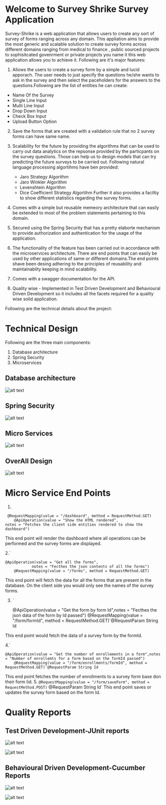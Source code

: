 # Welcome to Survey Shrike Survey Application
Survey-Shrike is a web application that allows users to create any sort of survey of forms ranging across any domain. This appliation aims to provide the most generic and scalable solution to create survey forms across different domains ranging from medical to finance , public sourced projects to sophisitcated govenrment or private projects you name it this web application allows you to achieve it. Following are it's major features:

 

 1. Allows the users to create a survey form by a simple and lucid apporach. The user needs to just specify the questions he/she wants to ask in the survey and then select the paceholders for the answers to the questions.Following are the list of entities he can create:
   - Name Of the Survey
   - Single Line Input
 - Multi Line Input
 - Drop Down Input
 - Check Box  Input
 - Upload Button Option
 
2. Save the forms that are created with a validation rule that no 2 survey forms can have same name.
3. Scalability for the future by providing the algorithms that can be used to carry out data analytics on the repsonse provided by the particpants on the survey questions. Those can help us to design models that can try predicting the future surveys to be carried out. Following natural language processing algortihms have ben provided:
    - Jaro Strategy Algorithm
   - Jaro Winkler Algorithm
   - Levenshtein Algorithm
   - Dice Coefficient Strategy Algortihm
   Further it also provides a faciltiy to show different statistics regarding the survey forms.

4. Comes with a simple but reusable memeory architecture that can easily be extended to most of the problem statements pertaining to this domain.
5. Secured using the Spring Security that has a pretty elaborte mechanism to provide authorization and authentication for the usage of the application.
6. The functionality of the feature has been carried out in accordance with the microservices architecture. There are end points that can easily be used by other applications of same or different domains.The end points shave been desing adhering to the principles of reusability and maintainablity keeping in mind scalability.
7. Comes with a swagger documentation for the API.
8. Quality wise - Implemented in Test Driven Development and Behavioural Driven Development so it includes all the facets required for a quality wise solid application.


Following are the technical details about the project:
     
#  Technical Design

Following are the three main components:
   

 1. Database architecture
 2. Spring Security
 3. Microservices
 

## Database architecture

![alt text](https://github.com/aniket2013/Survey-Shrike/blob/master/TechnicalDesigns/DatabaseArchitecture.JPG)

##  Spring Security
![alt text](https://github.com/aniket2013/Survey-Shrike/blob/master/TechnicalDesigns/Security.JPG)

##  Micro Services
![alt text](https://github.com/aniket2013/Survey-Shrike/blob/master/TechnicalDesigns/MicroServices.JPG)

##  OverAll Design
![alt text](https://github.com/aniket2013/Survey-Shrike/blob/master/TechnicalDesigns/OverallDesign.JPG)


#  Micro Service End Points    
1.

     @RequestMapping(value = "/dashboard", method = RequestMethod.GET)
    	@ApiOperation(value = "Show the HTML rendered",
    notes = "Fetches the client side entities rendered to show the dashboard")
 This end point will render the dashboard where all operations can be performed and the survey forms are displayed.

2.`

    @ApiOperation(value = "Get all the forms",
    		    notes = "Fecthes the json contents of all the forms")
    	@RequestMapping(value = "/forms", method = RequestMethod.GET)

This end point will fetch the  data for all the forms that are present in the database. On the client side you would only see the names of the survey forms.

3. `

    @ApiOperation(value = "Get the form by form Id",notes = "Fecthes the json data of the form by Id passed")
    	@RequestMapping(value = "/form/formId", method = RequestMethod.GET)`@RequestParam String Id

This end point would fetch the data of a survey form by the formId.

4.`

    @ApiOperation(value = "Get the number of enrollements in a form",notes = "Number of enrollemts for a form based on the formId passed")
    	@RequestMapping(value = "/form/enrollments/formId", method = RequestMethod.GET)`@RequestParam String Id

This end point fetches the number of enrollments to a survey form base don their form Iid.
5. `@RequestMapping(value = "/form/saveForm", method = RequestMethod.POST)` @RequestParam String Id`
This end point saves or updates the survey form based on the form Id.

#  Quality Reports
## Test Driven Development-JUnit reports
![alt text](https://github.com/aniket2013/Survey-Shrike/blob/master/TDDReports/ControllerTest.JPG)   

![alt text](https://github.com/aniket2013/Survey-Shrike/blob/master/TDDReports/ServiceTest.JPG)

  
## Behavioural Driven Development-Cucumber Reports
![alt text](https://github.com/aniket2013/Survey-Shrike/blob/master/BDDReport.JPG)

![alt text](https://github.com/aniket2013/Survey-Shrike/blob/master/BDDReport1.JPG)

